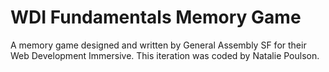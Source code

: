 # WDI Fundamentals Memory Game

A memory game designed and written by General Assembly SF for their Web Development Immersive. This iteration was coded by Natalie Poulson.
